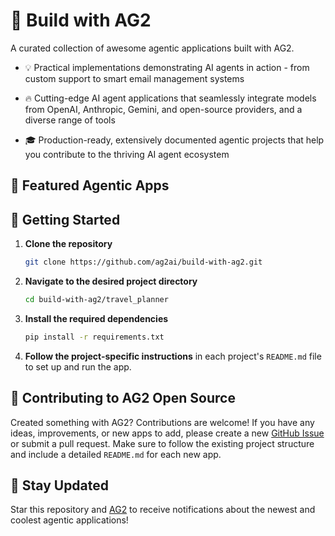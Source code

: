 # 🌟 Build with AG2 
A curated collection of awesome agentic applications built with AG2. 

- 💡 Practical implementations demonstrating AI agents in action - from custom support to smart email management systems

- 🔥 Cutting-edge AI agent applications that seamlessly integrate models from OpenAI, Anthropic, Gemini, and open-source providers, and a diverse range of tools 

- 🎓 Production-ready, extensively documented agentic projects that help you contribute to the thriving AI agent ecosystem

## 📂 Featured Agentic Apps



## 🚀 Getting Started

1. **Clone the repository** 

    ```bash 
    git clone https://github.com/ag2ai/build-with-ag2.git 
    ```

2. **Navigate to the desired project directory**

    ```bash 
    cd build-with-ag2/travel_planner
    ```

3. **Install the required dependencies**

    ```bash
    pip install -r requirements.txt
    ```

4. **Follow the project-specific instructions** in each project's `README.md` file to set up and run the app.


## 🤝 Contributing to AG2 Open Source
Created something with AG2?  Contributions are welcome! If you have any ideas, improvements, or new apps to add, please create a new [GitHub Issue](https://github.com/ag2ai/build-with-ag2/issues) or submit a pull request. Make sure to follow the existing project structure and include a detailed `README.md` for each new app.

## 🌟 **Stay Updated**
Star this repository and [AG2](https://github.com/ag2ai/ag2) to receive notifications about the newest and coolest agentic applications! 
